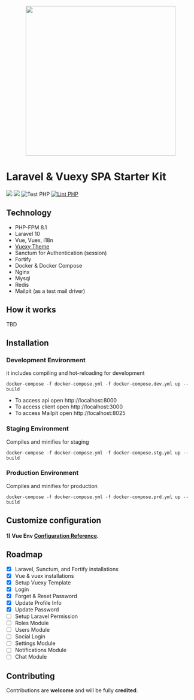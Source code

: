 <p align="center">
  <img src="https://laravelvuespa.com/preview-dark.png" width="400" />
</p>

# Laravel & Vuexy SPA Starter Kit
[![](https://img.shields.io/badge/vue.js-v2.6-04C690.svg)](https://vuejs.org/)
[![](https://img.shields.io/badge/Laravel-v10.0-ff2e21.svg)](https://laravel.com)
![Test PHP](https://github.com/fumeapp/laranuxt/workflows/Test%20PHP/badge.svg)
[![Lint PHP](https://github.com/fumeapp/laranuxt/actions/workflows/lint-php.yml/badge.svg)](https://github.com/fumeapp/laranuxt/actions/workflows/lint-php.yml)

## Technology
- PHP-FPM 8.1
- Laravel 10
- Vue, Vuex, i18n
- [Vuexy Theme](https://themeforest.net/item/vuexy-vuejs-html-laravel-admin-dashboard-template/23328599)
- Sanctum for Authentication (session)
- Fortify
- Docker & Docker Compose
- Nginx
- Mysql
- Redis
- Mailpit (as a test mail driver)

## How it works
TBD

## Installation
### Development Environment
it includes compiling and hot-reloading for development
```
docker-compose -f docker-compose.yml -f docker-compose.dev.yml up --build
```
- To access api open http://localhost:8000
- To access client open http://localhost:3000
- To access Mailpit open http://localhost:8025

### Staging Environment
Compiles and minifies for staging
```
docker-compose -f docker-compose.yml -f docker-compose.stg.yml up --build
```

### Production Environment
Compiles and minifies for production
```
docker-compose -f docker-compose.yml -f docker-compose.prd.yml up --build
```

## Customize configuration
#### 1) Vue Env [Configuration Reference](https://cli.vuejs.org/config/).


## Roadmap
* [x] Laravel, Sunctum, and Fortify installations
* [x] Vue & vuex installations
* [x] Setup Vuexy Template
* [x] Login
* [x] Forget & Reset Password
* [x] Update Profile Info
* [x] Update Password
* [ ] Setup Laravel Permission
* [ ] Roles Module
* [ ] Users Module
* [ ] Social Login
* [ ] Settings Module
* [ ] Notifications Module
* [ ] Chat Module

## Contributing
Contributions are **welcome** and will be fully **credited**.
